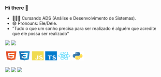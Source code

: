 ### Hi there 👋


- 🧑🏽‍💻 Cursando ADS (Análise e Desenvolvimento de Sistemas).
- 😄 Pronouns: Ele/Dele.
- "Tudo o que um sonho precisa para ser realizado é alguém que acredite que ele possa ser realizado" 

<div>
    <img height="140em" src="https://github-readme-stats.vercel.app/api?username=ViictorPaiva&show_icons=true&theme=tokyonight&include_all_commits=true&count_private=true"/>
    <img height="140em" src="https://github-readme-stats.vercel.app/api/top-langs/?username=viictorpaiva&layout=compact&langs_count=16&theme=tokyonight"/>
</div>
  
<div style="display: inline_block"><br>
  <img align="center" alt="Vic-HTML" height="30" width="40" src="https://raw.githubusercontent.com/devicons/devicon/master/icons/html5/html5-original.svg">
  <img align="center" alt="Vic-CSS" height="30" width="40" src="https://raw.githubusercontent.com/devicons/devicon/master/icons/css3/css3-original.svg">
  <img align="center" alt="Vic-js" height="30" width="40" src="https://raw.githubusercontent.com/devicons/devicon/master/icons/javascript/javascript-plain.svg">
  <img align="center" alt="Vic-Ts" height="30" width="40" src="https://raw.githubusercontent.com/devicons/devicon/master/icons/typescript/typescript-plain.svg">
  <img align="center" alt="Vic-React" height="30" width="40" src="https://raw.githubusercontent.com/devicons/devicon/master/icons/react/react-original.svg">
  <img align="center" alt="Vic-Python" height="30" width="40" src="https://raw.githubusercontent.com/devicons/devicon/master/icons/python/python-original.svg">

</div>

###
  
  <a href="https://instagram.com/ovictorpaiva" target="_blank"><img src="https://img.icons8.com/ios/40/FFFFFF/instagram-new--v1.png" target="_blank"></a>
  <a href="https://www.linkedin.com/in/ovictorpaiva/" target="_blank"><img src="https://img.icons8.com/ios-filled/40/FFFFFF/linkedin-circled--v1.png" target="_blank"></a>
  <a href = "mailto:victor.eagpaiva@gmail.com"><img src="https://img.icons8.com/glyph-neue/40/FFFFFF/gmail.png" target="_blank"></a>
  
